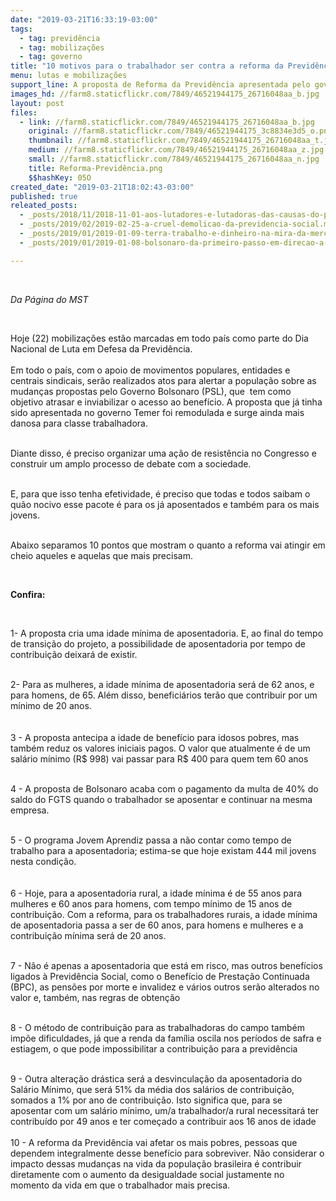```yaml
---
date: "2019-03-21T16:33:19-03:00"
tags:
  - tag: previdência
  - tag: mobilizações
  - tag: governo
title: "10 motivos para o trabalhador ser contra a reforma da Previdência proposta pelo governo Bolsonaro "
menu: lutas e mobilizações
support_line: A proposta de Reforma da Previdência apresentada pelo governo de Jair Bolsonaro (PSL) tem como objetivo atrasar e inviabilizar o acesso ao benefício.
images_hd: //farm8.staticflickr.com/7849/46521944175_26716048aa_b.jpg
layout: post
files:
  - link: //farm8.staticflickr.com/7849/46521944175_26716048aa_b.jpg
    original: //farm8.staticflickr.com/7849/46521944175_3c8834e3d5_o.png
    thumbnail: //farm8.staticflickr.com/7849/46521944175_26716048aa_t.jpg
    medium: //farm8.staticflickr.com/7849/46521944175_26716048aa_z.jpg
    small: //farm8.staticflickr.com/7849/46521944175_26716048aa_n.jpg
    title: Reforma-Previdência.png
    $$hashKey: 05O
created_date: "2019-03-21T18:02:43-03:00"
published: true
releated_posts:
  - _posts/2018/11/2018-11-01-aos-lutadores-e-lutadoras-das-causas-do-povo-o-unico-caminho-e-resistir.md
  - _posts/2019/02/2019-02-25-a-cruel-demolicao-da-previdencia-social.md
  - _posts/2019/01/2019-01-09-terra-trabalho-e-dinheiro-na-mira-da-mercadorizacao-total-do-novo-governo-a-revelia-do-estado-de-direito.md
  - _posts/2019/01/2019-01-08-bolsonaro-da-primeiro-passo-em-direcao-a-extincao-da-reforma-agraria.md

---
```

<p>&nbsp;</p>

<p><em>Da P&aacute;gina do MST&nbsp;</em></p>

<p>&nbsp;</p>

<p>Hoje (22) mobiliza&ccedil;&otilde;es est&atilde;o marcadas em todo pa&iacute;s como parte do Dia Nacional de Luta em Defesa da Previd&ecirc;ncia.&nbsp;<br />
<br />
Em todo o pa&iacute;s, com o apoio de&nbsp;movimentos populares, entidades e centrais sindicais, ser&atilde;o realizados atos para alertar a popula&ccedil;&atilde;o sobre as mudan&ccedil;as propostas pelo Governo Bolsonaro (PSL), que&nbsp;&nbsp;tem como objetivo atrasar&nbsp;e&nbsp;inviabilizar&nbsp;o acesso ao benef&iacute;cio. A proposta que j&aacute; tinha sido apresentada no governo Temer foi remodulada e surge ainda mais danosa para classe trabalhadora.</p>

<p><br />
Diante disso,&nbsp;&eacute; preciso organizar uma a&ccedil;&atilde;o de resist&ecirc;ncia no Congresso e construir um amplo processo de debate com a sociedade.</p>

<p><br />
E, para que isso tenha efetividade, &eacute; preciso que todas e todos saibam o qu&atilde;o nocivo&nbsp;esse pacote &eacute; para os j&aacute; aposentados e tamb&eacute;m para os mais jovens.</p>

<p><br />
Abaixo separamos 10 pontos que mostram o quanto a reforma vai atingir em cheio aqueles e aquelas que mais precisam.&nbsp;</p>

<p>&nbsp;</p>

<p><strong>Confira:&nbsp;&nbsp;</strong></p>

<p>&nbsp;</p>

<p>1- A proposta cria uma idade m&iacute;nima de aposentadoria. E, ao final do tempo de transi&ccedil;&atilde;o do projeto, a possibilidade de aposentadoria por tempo de contribui&ccedil;&atilde;o deixar&aacute; de existir.</p>

<p><br />
2- Para as mulheres, a idade m&iacute;nima de aposentadoria ser&aacute; de 62 anos, e para homens, de 65. Al&eacute;m disso, benefici&aacute;rios ter&atilde;o que contribuir por um m&iacute;nimo de 20 anos.<br />
<br />
<br />
3 - A proposta antecipa a idade de benef&iacute;cio para idosos pobres, mas tamb&eacute;m reduz os valores iniciais pagos. O valor que atualmente &eacute; de um sal&aacute;rio m&iacute;nimo (R$ 998) vai passar para R$ 400 para quem tem 60 anos</p>

<p><br />
4 - A proposta de Bolsonaro acaba com o pagamento da multa de 40% do saldo do FGTS quando o trabalhador se aposentar e continuar na mesma empresa.&nbsp;</p>

<p><br />
5 - O programa Jovem Aprendiz passa a n&atilde;o contar como tempo de trabalho para a aposentadoria; estima-se que hoje existam 444 mil jovens nesta condi&ccedil;&atilde;o.<br />
<br />
<br />
6 - Hoje, para a aposentadoria rural, a idade m&iacute;nima &eacute; de 55 anos para mulheres e 60 anos para homens, com tempo m&iacute;nimo de 15 anos de contribui&ccedil;&atilde;o. Com a reforma, para os trabalhadores rurais, a idade m&iacute;nima de aposentadoria passa a ser de 60 anos, para homens e mulheres e a contribui&ccedil;&atilde;o m&iacute;nima ser&aacute; de 20 anos.&nbsp;</p>

<p><br />
7 - N&atilde;o &eacute; apenas a aposentadoria que est&aacute; em risco, mas outros benef&iacute;cios ligados &agrave; Previd&ecirc;ncia Social, como o Benef&iacute;cio de Presta&ccedil;&atilde;o Continuada (BPC), as pens&otilde;es por morte e invalidez e v&aacute;rios outros ser&atilde;o alterados no valor e, tamb&eacute;m, nas regras de obten&ccedil;&atilde;o</p>

<p><br />
8 - O m&eacute;todo de contribui&ccedil;&atilde;o para as trabalhadoras do campo tamb&eacute;m imp&otilde;e dificuldades, j&aacute; que a renda da fam&iacute;lia oscila nos per&iacute;odos de safra e estiagem, o que pode impossibilitar a contribui&ccedil;&atilde;o para a previd&ecirc;ncia</p>

<p><br />
9 - Outra altera&ccedil;&atilde;o dr&aacute;stica ser&aacute; a desvincula&ccedil;&atilde;o da aposentadoria do Sal&aacute;rio M&iacute;nimo, que ser&aacute; 51% da m&eacute;dia dos sal&aacute;rios de contribui&ccedil;&atilde;o, somados a 1% por ano de contribui&ccedil;&atilde;o. Isto significa que, para se aposentar com um sal&aacute;rio m&iacute;nimo, um/a trabalhador/a rural necessitar&aacute; ter contribu&iacute;do por 49 anos e ter come&ccedil;ado a contribuir aos 16 anos de idade<br />
<br />
10 - A reforma da Previd&ecirc;ncia vai afetar os mais pobres, pessoas que dependem integralmente desse benef&iacute;cio para sobreviver. N&atilde;o considerar o impacto dessas mudan&ccedil;as na vida da popula&ccedil;&atilde;o brasileira &eacute; contribuir diretamente com o aumento da desigualdade social justamente no momento da vida em que o trabalhador mais precisa.&nbsp;</p>
